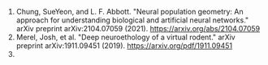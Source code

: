 1. Chung, SueYeon, and L. F. Abbott. "Neural population geometry: An approach for understanding biological and artificial neural networks." arXiv preprint arXiv:2104.07059 (2021).
https://arxiv.org/abs/2104.07059
2. Merel, Josh, et al. "Deep neuroethology of a virtual rodent." arXiv preprint arXiv:1911.09451 (2019).
https://arxiv.org/pdf/1911.09451
3. 
